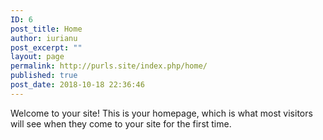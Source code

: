 ```yaml
---
ID: 6
post_title: Home
author: iurianu
post_excerpt: ""
layout: page
permalink: http://purls.site/index.php/home/
published: true
post_date: 2018-10-18 22:36:46
---
```

Welcome to your site! This is your homepage, which is what most visitors will see when they come to your site for the first time.